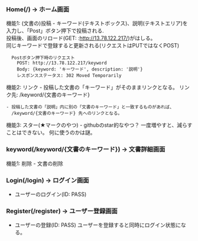 

### Home(/) -> ホーム画面

  機能1: (文書の)投稿
    - キーワード(テキストボックス)、説明(テキストエリア)を入力し、「Post」ボタン押下で投稿される.  
      投稿後、画面のリロード(GET: :http://13.78.122.217/)がはしる。  
      同じキーワードで登録すると更新される(リクエストはPUTではなくPOST)

      Postボタン押下時のリクエスト
        POST: http://13.78.122.217/keyword
        Body: {keyword: 'キーワード', description: '説明'}
        レスポンスステータス: 302 Moved Temporarily


  機能2: リンク
    - 投稿した文書の「キーワード」がそのままリンクとなる。
      リンク先: /keyword/{文書のキーワード}

    - 投稿した文書の「説明」内に別の「文書のキーワード」と一致するものがあれば、
      /keyword/{文書のキーワード} 先へのリンクとなる。

  機能3: スター(★マークのやつ)
    - githubのstar的なやつ？
      一度増やすと、減らすことはできない。
      何に使うのかは謎。


### keyword(/keyword/{文書のキーワード}) -> 文書詳細画面

  機能1: 削除
    - 文書の削除


### Login(/login) -> ログイン画面

  - ユーザーのログイン(ID: PASS)

### Register(/register) -> ユーザー登録画面

  - ユーザーの登録(ID: PASS)
    ユーザーを登録すると同時にログイン状態になる。
